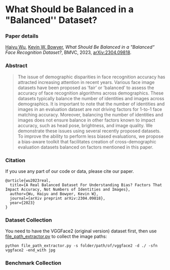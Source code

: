 # What Should be Balanced in a "Balanced'' Dataset?
### Paper details

[Haiyu Wu](https://haiyuwu.netlify.app/), [Kevin W. Bowyer](https://www3.nd.edu/~kwb/), *What Should Be Balanced in a "Balanced“ Face Recognition Dataset?*, BMVC, 2023, [arXiv:2304.09818](https://arxiv.org/abs/2304.09818).

### Abstract
> The issue of demographic disparities in face recognition accuracy has attracted increasing attention in recent years. Various face image datasets have been proposed as ’fair’ or ’balanced’ to assess the accuracy of face recognition algorithms across demographics. These datasets typically balance the number of identities and images across
> demographics. It is important to note that the number of identities and images in an evaluation dataset are *not* driving factors for 1-to-1 face matching accuracy. Moreover, balancing the number of identities and images does not ensure balance in other factors known to impact accuracy, such as head pose, brightness, and image quality. We demonstrate these issues using several recently proposed datasets. To improve the ability to perform less biased evaluations, we propose a bias-aware toolkit that facilitates creation of cross-demographic evaluation datasets balanced on factors mentioned in this paper.

### Citation
If you use any part of our code or data, please cite our paper.
```
@article{wu2023real,
  title={A Real Balanced Dataset For Understanding Bias? Factors That Impact Accuracy, Not Numbers of Identities and Images},
  author={Wu, Haiyu and Bowyer, Kevin W},
  journal={arXiv preprint arXiv:2304.09818},
  year={2023}
}
```
### Dataset Collection

You need to have the VGGFace2 (original version) dataset first, then use [file_path_extractor.py](https://github.com/HaiyuWu/LogicalConsistency/blob/main/file_path_extractor.py) to collect the image paths:

```
python file_path_extractor.py -s folder/path/of/vggface2 -d ./ -sfn vggface2 -end_with jpg
```


### Benchmark Collection
